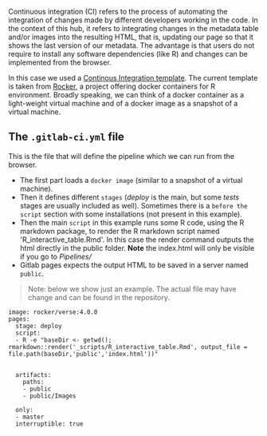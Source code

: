 Continuous integration (CI) refers to the process of automating the integration of changes made by different developers working in the code. In the context of this hub, it refers to integrating changes in the metadata table and/or images into the resulting HTML, that is, updating our page so that it shows the last version of our metadata. The advantage is that users do not require to install any software dependencies (like R) and changes can be implemented from the browser.

In this case we used a [Continous Integration template](https://docs.gitlab.com/ee/user/project/pages/getting_started/pages_ci_cd_template.html). The current template is taken from [Rocker](https://rocker-project.org/), a project offering docker containers for R environment. Broadly speaking, we can think of a docker container as a light-weight virtual machine and of a docker image as a snapshot of a virtual machine.

## The `.gitlab-ci.yml` file

This is the file that will define the pipeline which we can run from the browser.

- The first part loads a `docker image` (similar to a snapshot of a virtual machine).
- Then it defines different `stages` (_deploy_ is the main, but some _tests_ stages are usually included as well). Sometimes there is a `before the script` section with some installations (not present in this example).
- Then the main `script` in this example runs some R code, using the R markdown package, to render the R markdown script named 'R_interactive_table.Rmd'. In this case the render command outputs the html directly in the public folder. **Note** the index.html will only be visible if you go to _Pipelines/_
- Gitlab pages expects the output HTML to be saved in a server named `public`.

> Note: below we show just an example. The actual file may have change and can be found in the repository.

```{yml}
image: rocker/verse:4.0.0
pages:
  stage: deploy
  script:
  - R -e "baseDir <- getwd(); rmarkdown::render('_scripts/R_interactive_table.Rmd', output_file = file.path(baseDir,'public','index.html'))"
        

  artifacts:    
    paths:
    - public    
    - public/Images
    
  only:
  - master
  interruptible: true
```